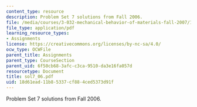 ```yaml
---
content_type: resource
description: Problem Set 7 solutions from Fall 2006.
file: /media/courses/3-032-mechanical-behavior-of-materials-fall-2007/18d61ead11b85337cf884ced5373d91f_sol7_06.pdf
file_type: application/pdf
learning_resource_types:
- Assignments
license: https://creativecommons.org/licenses/by-nc-sa/4.0/
ocw_type: OCWFile
parent_title: Assignments
parent_type: CourseSection
parent_uid: 6f50cb68-3afc-c3ca-9510-da3e16fa057d
resourcetype: Document
title: sol7_06.pdf
uid: 18d61ead-11b8-5337-cf88-4ced5373d91f
---
```

Problem Set 7 solutions from Fall 2006.
